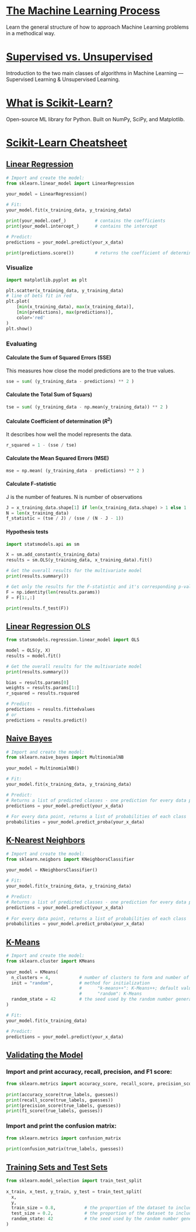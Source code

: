 # [The Machine Learning Process](https://www.codecademy.com/paths/machine-learning/tracks/introduction-to-machine-learning-skill-path/modules/introduction-to-machine-learning-skill-path/articles/the-ml-process)
Learn the general structure of how to approach Machine Learning problems in a methodical way.

# [Supervised vs. Unsupervised](https://www.codecademy.com/paths/machine-learning/tracks/introduction-to-machine-learning-skill-path/modules/introduction-to-machine-learning-skill-path/articles/machine-learning-supervised-vs-unsupervised)
Introduction to the two main classes of algorithms in Machine Learning — Supervised Learning & Unsupervised Learning.

# [What is Scikit-Learn?](https://www.codecademy.com/paths/machine-learning/tracks/introduction-to-machine-learning-skill-path/modules/introduction-to-machine-learning-skill-path/articles/scikit-learn)
Open-source ML library for Python. Built on NumPy, SciPy, and Matplotlib.

# [Scikit-Learn Cheatsheet](https://www.codecademy.com/paths/machine-learning/tracks/introduction-to-machine-learning-skill-path/modules/introduction-to-machine-learning-skill-path/articles/scikit-learn-cheatsheet)

## [Linear Regression](https://scikit-learn.org/stable/modules/generated/sklearn.linear_model.LinearRegression.html)

```py
# Import and create the model:
from sklearn.linear_model import LinearRegression
 
your_model = LinearRegression()

# Fit:
your_model.fit(x_training_data, y_training_data)

print(your_model.coef_)           # contains the coefficients
print(your_model.intercept_)      # contains the intercept

# Predict:
predictions = your_model.predict(your_x_data)

print(predictions.score())        # returns the coefficient of determination R²
```

### Visualize
```py
import matplotlib.pyplot as plt

plt.scatter(x_training_data, y_training_data) 
# line of bets fit in red
plt.plot(
    [min(x_training_data), max(x_training_data)],
    [min(predictions), max(predictions)],
    color='red'
)
plt.show()
```

### Evaluating

#### Calculate the Sum of Squared Errors (SSE)

This measures how close the model predictions are to the true values.

```py
sse = sum( (y_training_data - predictions) ** 2 )
```

#### Calculate the Total Sum of Squars)

```py
tse = sum( (y_training_data - np.mean(y_training_data)) ** 2 )
```

#### Calculate Coefficient of determination ($R^2$) 

It describes how well the model represents the data.

```py
r_squared = 1 - (sse / tse)
```

#### Calculate the Mean Squared Errors (MSE)

```py
mse = np.mean( (y_training_data - predictions) ** 2 )
```

#### Calculate F-statistic

J is the number of features.
N is number of observations

```py
J = x_training_data.shape[1] if len(x_training_data.shape) > 1 else 1
N = len(x_training_data)
f_statistic = (tse / J) / (sse / (N - J - 1))
```

#### Hypothesis tests

```py
import statsmodels.api as sm

X = sm.add_constant(x_training_data)
results = sm.OLS(y_training_data, x_training_data).fit()

# Get the overall results for the multivariate model
print(results.summary())

# Get only the results for the F-statistic and it's corresponding p-value
F = np.identity(len(results.params))
F = F[1:,:]

print(results.f_test(F))
```

## [Linear Regression OLS](https://www.statsmodels.org/dev/generated/statsmodels.regression.linear_model.OLS.html)

```py
from statsmodels.regression.linear_model import OLS

model = OLS(y, X)
results = model.fit()

# Get the overall results for the multivariate model
print(results.summary())

bias = results.params[0]
weights = results.params[1:]
r_squared = results.rsquared

# Predict:
predictions = results.fittedvalues
# or
predictions = results.predict()
```

## [Naive Bayes](https://scikit-learn.org/stable/modules/generated/sklearn.naive_bayes.MultinomialNB.html#sklearn.naive_bayes.MultinomialNB)
```py
# Import and create the model:
from sklearn.naive_bayes import MultinomialNB
 
your_model = MultinomialNB()

# Fit:
your_model.fit(x_training_data, y_training_data)

# Predict:
# Returns a list of predicted classes - one prediction for every data point
predictions = your_model.predict(your_x_data)
 
# For every data point, returns a list of probabilities of each class
probabilities = your_model.predict_proba(your_x_data)
```

## [K-Nearest Neighbors](https://scikit-learn.org/stable/modules/generated/sklearn.neighbors.KNeighborsClassifier.html#sklearn.neighbors.KNeighborsClassifier)
```py
# Import and create the model:
from sklearn.neigbors import KNeighborsClassifier
 
your_model = KNeighborsClassifier()

# Fit:
your_model.fit(x_training_data, y_training_data)

# Predict:
# Returns a list of predicted classes - one prediction for every data point
predictions = your_model.predict(your_x_data)
 
# For every data point, returns a list of probabilities of each class
probabilities = your_model.predict_proba(your_x_data)
```

## [K-Means](https://scikit-learn.org/stable/modules/generated/sklearn.cluster.KMeans.html)
```py
# Import and create the model:
from sklearn.cluster import KMeans
 
your_model = KMeans(
  n_clusters = 4,           # number of clusters to form and number of centroids to generate
  init = "random",          # method for initialization
                            #      "k-means++": K-Means++; default value
                            #      "random": K-Means
  random_state = 42         # the seed used by the random number generator [optional]
)

# Fit:
your_model.fit(x_training_data)

# Predict:
predictions = your_model.predict(your_x_data)
```

## [Validating the Model](https://scikit-learn.org/stable/modules/classes.html#sklearn-metrics-metrics)

### Import and print accuracy, recall, precision, and F1 score:
```py
from sklearn.metrics import accuracy_score, recall_score, precision_score, f1_score
 
print(accuracy_score(true_labels, guesses))
print(recall_score(true_labels, guesses))
print(precision_score(true_labels, guesses))
print(f1_score(true_labels, guesses))
```

### Import and print the confusion matrix:
```py
from sklearn.metrics import confusion_matrix
 
print(confusion_matrix(true_labels, guesses))
```

## [Training Sets and Test Sets](https://scikit-learn.org/stable/modules/generated/sklearn.model_selection.train_test_split.html)
```py
from sklearn.model_selection import train_test_split
 
x_train, x_test, y_train, y_test = train_test_split(
  x, 
  y, 
  train_size = 0.8,           # the proportion of the dataset to include in the train split
  test_size = 0.2,            # the proportion of the dataset to include in the test split
  random_state: 42            # the seed used by the random number generator [optional]
)
```
